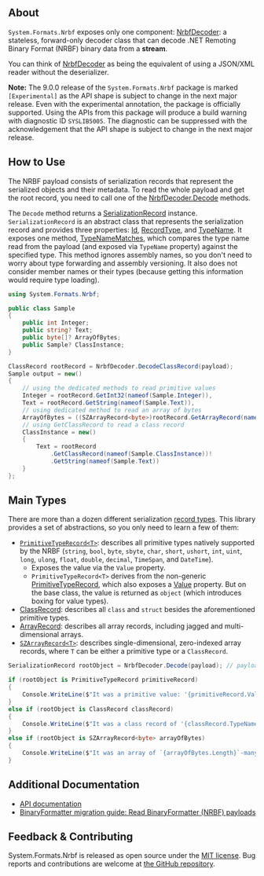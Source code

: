 ## About

<!-- A description of the package and where one can find more documentation -->

`System.Formats.Nrbf` exposes only one component: [NrbfDecoder](https://learn.microsoft.com/dotnet/api/system.formats.nrbf.nrbfdecoder): a stateless, forward-only decoder class that can decode .NET Remoting Binary Format (NRBF) binary data from a **stream**.

You can think of [NrbfDecoder](https://learn.microsoft.com/en-us/dotnet/api/system.formats.nrbf.nrbfdecoder) as being the equivalent of using a JSON/XML reader without the deserializer.

**Note:** The 9.0.0 release of the `System.Formats.Nrbf` package is marked `[Experimental]` as the API shape is subject to change in the next major release. Even with the experimental annotation, the package is officially supported. Using the APIs from this package will produce a build warning with diagnostic ID `SYSLIB5005`. The diagnostic can be suppressed with the acknowledgement that the API shape is subject to change in the next major release.

## How to Use

The NRBF payload consists of serialization records that represent the serialized objects and their metadata. To read the whole payload and get the root record, you need to call one of the [NrbfDecoder.Decode](https://learn.microsoft.com/dotnet/api/system.formats.nrbf.nrbfdecoder.decode) methods.

The `Decode` method returns a [SerializationRecord](https://learn.microsoft.com/dotnet/api/system.formats.nrbf.serializationrecord) instance. `SerializationRecord` is an abstract class that represents the serialization record and provides three properties: [Id](https://learn.microsoft.com/dotnet/api/system.formats.nrbf.serializationrecord.id), [RecordType](https://learn.microsoft.com/dotnet/api/system.formats.nrbf.serializationrecord.recordtype), and [TypeName](https://learn.microsoft.com/dotnet/api/system.formats.nrbf.serializationrecord.typename). It exposes one method, [TypeNameMatches](https://learn.microsoft.com/dotnet/api/system.formats.nrbf.serializationrecord.typenamematches), which compares the type name read from the payload (and exposed via `TypeName` property) against the specified type. This method ignores assembly names, so you don't need to worry about type forwarding and assembly versioning. It also does not consider member names or their types (because getting this information would require type loading).

```csharp
using System.Formats.Nrbf;

public class Sample
{
    public int Integer;
    public string? Text;
    public byte[]? ArrayOfBytes;
    public Sample? ClassInstance;
}

ClassRecord rootRecord = NrbfDecoder.DecodeClassRecord(payload);
Sample output = new()
{
    // using the dedicated methods to read primitive values
    Integer = rootRecord.GetInt32(nameof(Sample.Integer)),
    Text = rootRecord.GetString(nameof(Sample.Text)),
    // using dedicated method to read an array of bytes
    ArrayOfBytes = ((SZArrayRecord<byte>)rootRecord.GetArrayRecord(nameof(Sample.ArrayOfBytes))).GetArray(),
    // using GetClassRecord to read a class record
    ClassInstance = new()
    {
        Text = rootRecord
            .GetClassRecord(nameof(Sample.ClassInstance))!
            .GetString(nameof(Sample.Text))
    }
};
```

## Main Types

<!-- The main types provided in this library -->

There are more than a dozen different serialization [record types](https://learn.microsoft.com/openspecs/windows_protocols/ms-nrbf). This library provides a set of abstractions, so you only need to learn a few of them:

- [`PrimitiveTypeRecord<T>`](https://learn.microsoft.com/dotnet/api/system.formats.nrbf.primitivetyperecord-1): describes all primitive types natively supported by the NRBF (`string`, `bool`, `byte`, `sbyte`, `char`, `short`, `ushort`, `int`, `uint`, `long`, `ulong`, `float`, `double`, `decimal`, `TimeSpan`, and `DateTime`).
  - Exposes the value via the `Value` property.
  - `PrimitiveTypeRecord<T>` derives from the non-generic [PrimitiveTypeRecord](https://learn.microsoft.com/dotnet/api/system.formats.nrbf.primitivetyperecord), which also exposes a [Value](https://learn.microsoft.com/dotnet/api/system.formats.nrbf.primitivetyperecord.value) property. But on the base class, the value is returned as `object` (which introduces boxing for value types).
- [ClassRecord](https://learn.microsoft.com/dotnet/api/system.formats.nrbf.classrecord): describes all `class` and `struct` besides the aforementioned  primitive types.
- [ArrayRecord](https://learn.microsoft.com/dotnet/api/system.formats.nrbf.arrayrecord): describes all array records, including jagged and multi-dimensional arrays.
- [`SZArrayRecord<T>`](https://learn.microsoft.com/dotnet/api/system.formats.nrbf.szarrayrecord-1): describes single-dimensional, zero-indexed array records, where `T` can be either a primitive type or a `ClassRecord`.

```csharp
SerializationRecord rootObject = NrbfDecoder.Decode(payload); // payload is a Stream

if (rootObject is PrimitiveTypeRecord primitiveRecord)
{
    Console.WriteLine($"It was a primitive value: '{primitiveRecord.Value}'");
}
else if (rootObject is ClassRecord classRecord)
{
    Console.WriteLine($"It was a class record of '{classRecord.TypeName.AssemblyQualifiedName}' type name.");
}
else if (rootObject is SZArrayRecord<byte> arrayOfBytes)
{
    Console.WriteLine($"It was an array of `{arrayOfBytes.Length}`-many bytes.");
}
```

## Additional Documentation

<!-- Links to further documentation. Remove conceptual documentation if not available for the library. -->

* [API documentation](https://learn.microsoft.com/dotnet/api/system.formats.nrbf)
* [BinaryFormatter migration guide: Read BinaryFormatter (NRBF) payloads](https://learn.microsoft.com/dotnet/standard/serialization/binaryformatter-migration-guide/read-nrbf-payloads)

## Feedback & Contributing

<!-- How to provide feedback on this package and contribute to it -->

System.Formats.Nrbf is released as open source under the [MIT license](https://licenses.nuget.org/MIT). Bug reports and contributions are welcome at [the GitHub repository](https://github.com/dotnet/runtime).
